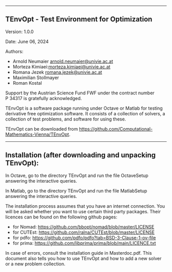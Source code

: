 -----------------------------------------
TEnvOpt - Test Environment for Optimization
-----------------------------------------

Version: 1.0.0 

Date: June 06, 2024

Authors:
- Arnold Neumaier <arnold.neumaier@univie.ac.at>
- Morteza Kimiaei:<morteza.kimiaei@univie.ac.at>
- Romana Jezek <romana.jezek@univie.ac.at>
- Maximilian Stollmayer
- Roman Kostal

Support by the Austrian Science Fund FWF under the contract number  
P 34317 is gratefully acknowledged.


TEnvOpt is a software package running under Octave or Matlab 
for testing derivative free optimization software.
It consists of a collection of solvers, a collection of test problems,
and software for using these.

TEnvOpt can be downloaded from 
https://github.com/Computational-Mathematics-Vienna/TEnvOpt.

----------------------------------------------------
Installation (after downloading and unpacking TEnvOpt):
---------------------------------------------------- 

In Octave, go to the directory TEnvOpt and run the file 
OctaveSetup answering the interactive queries.

In Matlab, go to the directory TEnvOpt and run the file 
MatlabSetup answering the interactive queries.

The installation process assumes that you have an internet connection. 
You will be asked whether you want to use certain third party packages. 
Their licences can be found on the following github pages:
- for Nomad: https://github.com/bbopt/nomad/blob/master/LICENSE
- for CUTEst: https://github.com/ralna/CUTEst/blob/master/LICENSE
- for pdfo: https://github.com/pdfo/pdfo?tab=BSD-3-Clause-1-ov-file
- for prima: https://github.com/libprima/prima/blob/main/LICENCE.txt

In case of errors, consult the installation guide in Masterdoc.pdf.
This document also tells you how to use TEnvOpt and how to add a 
new solver or a new problem collection.
